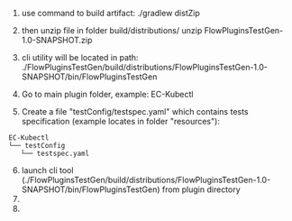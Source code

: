 1. use command to build artifact: 
./gradlew distZip
2. then unzip file in folder build/distributions/
   unzip FlowPluginsTestGen-1.0-SNAPSHOT.zip
3. cli utility will be located in path: 
./FlowPluginsTestGen/build/distributions/FlowPluginsTestGen-1.0-SNAPSHOT/bin/FlowPluginsTestGen

4. Go to main plugin folder, example: EC-Kubectl
5. Create a file "testConfig/testspec.yaml" which contains tests specification (example locates in folder "resources"): 
```
EC-Kubectl
└── testConfig 
   └── testspec.yaml
```
6. launch cli tool (./FlowPluginsTestGen/build/distributions/FlowPluginsTestGen-1.0-SNAPSHOT/bin/FlowPluginsTestGen) from plugin directory
7.
8.
